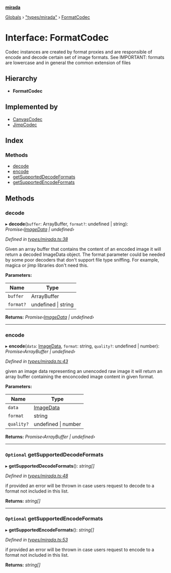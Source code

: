 **[mirada](../README.md)**

[Globals](../README.md) › ["types/mirada"](../modules/_types_mirada_.md) › [FormatCodec](_types_mirada_.formatcodec.md)

# Interface: FormatCodec

Codec instances are created by format proxies and are responsible of encode and decode certain set of image
formats. See IMPORTANT: formats are lowercase and in general the common extension of files

## Hierarchy

* **FormatCodec**

## Implemented by

* [CanvasCodec](../classes/_format_canvascodec_.canvascodec.md)
* [JimpCodec](../classes/_format_jimpcodec_.jimpcodec.md)

## Index

### Methods

* [decode](_types_mirada_.formatcodec.md#decode)
* [encode](_types_mirada_.formatcodec.md#encode)
* [getSupportedDecodeFormats](_types_mirada_.formatcodec.md#optional-getsupporteddecodeformats)
* [getSupportedEncodeFormats](_types_mirada_.formatcodec.md#optional-getsupportedencodeformats)

## Methods

###  decode

▸ **decode**(`buffer`: ArrayBuffer, `format?`: undefined | string): *Promise‹[ImageData](../classes/_types_opencv__hacks_.imagedata.md) | undefined›*

*Defined in [types/mirada.ts:38](https://github.com/cancerberoSgx/mirada/blob/dd33d35/mirada/src/types/mirada.ts#L38)*

Given an array buffer that contains the content of an encoded image it will return a decoded ImageData
object. The format parameter could be needed by some poor decoders that don't support file type sniffing.
For example, magica or jimp libraries don't need this.

**Parameters:**

Name | Type |
------ | ------ |
`buffer` | ArrayBuffer |
`format?` | undefined \| string |

**Returns:** *Promise‹[ImageData](../classes/_types_opencv__hacks_.imagedata.md) | undefined›*

___

###  encode

▸ **encode**(`data`: [ImageData](../classes/_types_opencv__hacks_.imagedata.md), `format`: string, `quality?`: undefined | number): *Promise‹ArrayBuffer | undefined›*

*Defined in [types/mirada.ts:43](https://github.com/cancerberoSgx/mirada/blob/dd33d35/mirada/src/types/mirada.ts#L43)*

given an image data representing an unencoded raw image it will return an array buffer containing the
enconcoded image content in given format.

**Parameters:**

Name | Type |
------ | ------ |
`data` | [ImageData](../classes/_types_opencv__hacks_.imagedata.md) |
`format` | string |
`quality?` | undefined \| number |

**Returns:** *Promise‹ArrayBuffer | undefined›*

___

### `Optional` getSupportedDecodeFormats

▸ **getSupportedDecodeFormats**(): *string[]*

*Defined in [types/mirada.ts:48](https://github.com/cancerberoSgx/mirada/blob/dd33d35/mirada/src/types/mirada.ts#L48)*

if provided an error will be thrown in case users request to decode to a format not included in this
list.

**Returns:** *string[]*

___

### `Optional` getSupportedEncodeFormats

▸ **getSupportedEncodeFormats**(): *string[]*

*Defined in [types/mirada.ts:53](https://github.com/cancerberoSgx/mirada/blob/dd33d35/mirada/src/types/mirada.ts#L53)*

if provided an error will be thrown in case users request to encode to a format not included in this
list.

**Returns:** *string[]*